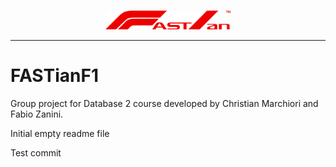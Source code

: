 ###
<div align="center">
  <a href="https://github.com/FabioZanini00/FASTianF1">
    <img src="FASTianF1Logo_V2.png" width="200" alt="FASTianF1 Logo"/>
  </a>
</div>

---
# FASTianF1
Group project for Database 2 course developed by Christian Marchiori and Fabio Zanini.

Initial empty readme file

Test commit
